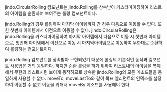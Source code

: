 jindo.CircularRolling 컴포넌트는 jindo.Rolling를 상속받아 커스터마이징하여 리스트의 아이템을 순환하여 보여주는 롤링 컴포넌트이다.

jindo.Rolling의 경우 롤링하여 마지막 아이템까지 간 경우 다음으로 이동할 수 없다. 또한 첫번째 아이템에서 이전으로 이동할 수 없다.
jindo.CircularRolling은 jindo.Rolling을 커스터마이징하여 마지막 아이템에서 다음으로 이동 시 첫번째 아이템으로,
첫번째 아이템에서 이전으로 이동 시 마지막아이템으로 이동하여 무한대로 순환하여 롤링하는 컴포넌트이다.

jindo.Rolling 컴포넌트를 상속받아 구현되었기 때문에 롤링의 기본적인 동작과 컴포넌트 사용법은 거의 동일하다.
하지만 순환 롤링을 하기 위하여 리스트내의 아이템을 복제해서 무한의 리스트처럼 보이게 동작하므로
상속한 jindo.Rolling의 모든 메소드들을 동일하게 사용할 수 없다.
moveTo, moveLastTo와 같이 목표 엘리먼트의 인덱스를 설정하여 이동할 수 없고 이동을 위해서 moveBy 메소드를 사용해야 한다.
